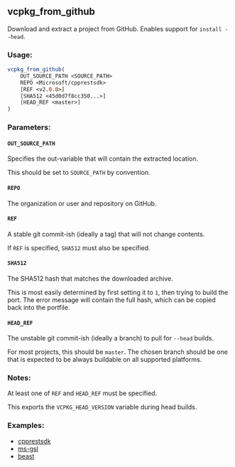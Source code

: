 ## vcpkg\_from\_github

Download and extract a project from GitHub. Enables support for `install --head`.

### Usage:
```cmake
vcpkg_from_github(
    OUT_SOURCE_PATH <SOURCE_PATH>
    REPO <Microsoft/cpprestsdk>
    [REF <v2.0.0>]
    [SHA512 <45d0d7f8cc350...>]
    [HEAD_REF <master>]
)
```

### Parameters:
#### `OUT_SOURCE_PATH`
Specifies the out-variable that will contain the extracted location.

This should be set to `SOURCE_PATH` by convention.

#### `REPO`
The organization or user and repository on GitHub.

#### `REF`
A stable git commit-ish (ideally a tag) that will not change contents.

If `REF` is specified, `SHA512` must also be specified.

#### `SHA512`
The SHA512 hash that matches the downloaded archive.

This is most easily determined by first setting it to `1`, then trying to build the port. The error message will contain the full hash, which can be copied back into the portfile.

#### `HEAD_REF`
The unstable git commit-ish (ideally a branch) to pull for `--head` builds.

For most projects, this should be `master`. The chosen branch should be one that is expected to be always buildable on all supported platforms.

### Notes:
At least one of `REF` and `HEAD_REF` must be specified.

This exports the `VCPKG_HEAD_VERSION` variable during head builds.

### Examples:

* [cpprestsdk](https://github.com/Microsoft/vcpkg/blob/master/ports/cpprestsdk/portfile.cmake)
* [ms-gsl](https://github.com/Microsoft/vcpkg/blob/master/ports/ms-gsl/portfile.cmake)
* [beast](https://github.com/Microsoft/vcpkg/blob/master/ports/beast/portfile.cmake)
